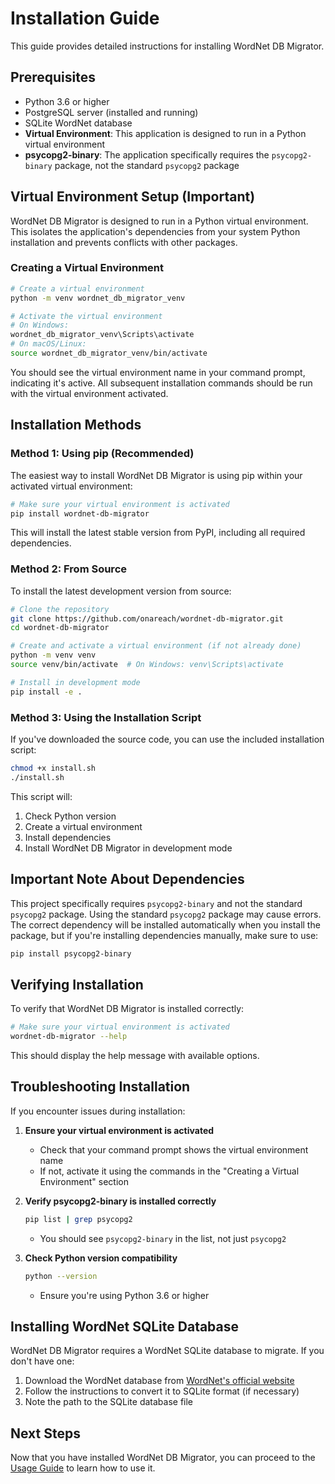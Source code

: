 # Installation Guide

This guide provides detailed instructions for installing WordNet DB Migrator.

## Prerequisites

- Python 3.6 or higher
- PostgreSQL server (installed and running)
- SQLite WordNet database
- **Virtual Environment**: This application is designed to run in a Python virtual environment
- **psycopg2-binary**: The application specifically requires the `psycopg2-binary` package, not the standard `psycopg2` package

## Virtual Environment Setup (Important)

WordNet DB Migrator is designed to run in a Python virtual environment. This isolates the application's dependencies from your system Python installation and prevents conflicts with other packages.

### Creating a Virtual Environment

```bash
# Create a virtual environment
python -m venv wordnet_db_migrator_venv

# Activate the virtual environment
# On Windows:
wordnet_db_migrator_venv\Scripts\activate
# On macOS/Linux:
source wordnet_db_migrator_venv/bin/activate
```

You should see the virtual environment name in your command prompt, indicating it's active. All subsequent installation commands should be run with the virtual environment activated.

## Installation Methods

### Method 1: Using pip (Recommended)

The easiest way to install WordNet DB Migrator is using pip within your activated virtual environment:

```bash
# Make sure your virtual environment is activated
pip install wordnet-db-migrator
```

This will install the latest stable version from PyPI, including all required dependencies.

### Method 2: From Source

To install the latest development version from source:

```bash
# Clone the repository
git clone https://github.com/onareach/wordnet-db-migrator.git
cd wordnet-db-migrator

# Create and activate a virtual environment (if not already done)
python -m venv venv
source venv/bin/activate  # On Windows: venv\Scripts\activate

# Install in development mode
pip install -e .
```

### Method 3: Using the Installation Script

If you've downloaded the source code, you can use the included installation script:

```bash
chmod +x install.sh
./install.sh
```

This script will:
1. Check Python version
2. Create a virtual environment
3. Install dependencies
4. Install WordNet DB Migrator in development mode

## Important Note About Dependencies

This project specifically requires `psycopg2-binary` and not the standard `psycopg2` package. Using the standard `psycopg2` package may cause errors. The correct dependency will be installed automatically when you install the package, but if you're installing dependencies manually, make sure to use:

```bash
pip install psycopg2-binary
```

## Verifying Installation

To verify that WordNet DB Migrator is installed correctly:

```bash
# Make sure your virtual environment is activated
wordnet-db-migrator --help
```

This should display the help message with available options.

## Troubleshooting Installation

If you encounter issues during installation:

1. **Ensure your virtual environment is activated**
   - Check that your command prompt shows the virtual environment name
   - If not, activate it using the commands in the "Creating a Virtual Environment" section

2. **Verify psycopg2-binary is installed correctly**
   ```bash
   pip list | grep psycopg2
   ```
   - You should see `psycopg2-binary` in the list, not just `psycopg2`

3. **Check Python version compatibility**
   ```bash
   python --version
   ```
   - Ensure you're using Python 3.6 or higher

## Installing WordNet SQLite Database

WordNet DB Migrator requires a WordNet SQLite database to migrate. If you don't have one:

1. Download the WordNet database from [WordNet's official website](https://wordnet.princeton.edu/)
2. Follow the instructions to convert it to SQLite format (if necessary)
3. Note the path to the SQLite database file

## Next Steps

Now that you have installed WordNet DB Migrator, you can proceed to the [Usage Guide](usage.md) to learn how to use it.
